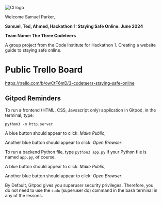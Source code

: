 ![CI logo](https://codeinstitute.s3.amazonaws.com/fullstack/ci_logo_small.png)

Welcome Samuel Parker,

**Samuel, Ted, Ahmed, Hackathon 1: Staying Safe Online. June 2024**

**Team Name: The Three Codeteers**

A group project from the Code Institute for Hackathon 1. Creating a website guide to staying safe online.

# Public Trello Board
https://trello.com/b/owCtF6mD/3-codeteers-staying-safe-online

## Gitpod Reminders

To run a frontend (HTML, CSS, Javascript only) application in Gitpod, in the terminal, type:

`python3 -m http.server`

A blue button should appear to click: _Make Public_,

Another blue button should appear to click: _Open Browser_.

To run a backend Python file, type `python3 app.py` if your Python file is named `app.py`, of course.

A blue button should appear to click: _Make Public_,

Another blue button should appear to click: _Open Browser_.

By Default, Gitpod gives you superuser security privileges. Therefore, you do not need to use the `sudo` (superuser do) command in the bash terminal in any of the lessons.
